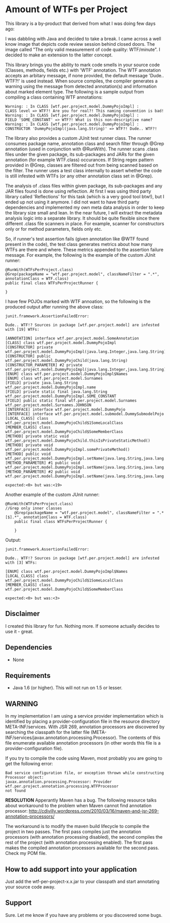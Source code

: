 Amount of WTFs per Project
==========================
This library is a by-product that derived from what I was doing few days ago:

I was dabbling with Java and decided to take a break. I came across a well know image that 
depicts code review session behind closed doors. The image called "The only valid measurement of code 
quality: WTF/minute". I decided to make an extension to the latter concept.

This library brings you the ability to mark code smells in your source code (Classes, methods, fields etc.) 
with 'WTF' annotation. The WTF annotation accepts an arbitary message, if none provided, the default
message 'Dude.. WTF?!' is used instead. When source compiles, the compiler generates a warning using the message from detected 
annotation(s) and information about marked element type. The following is a sample output from compiling a class 
containing WTF annotations:

	Warning: : In CLASS [wtf.per.project.model.DummyPojoImpl] :
	CLASS level => WTF?! Are you for real?! This naming convention is bad!
	Warning: : In CLASS [wtf.per.project.model.DummyPojoImpl] :
	FIELD 'SOME_CONSTANT' => WTF?! What is this non-descriptive name?
	Warning: : In CLASS [wtf.per.project.model.DummyPojoImpl] :
	CONSTRUCTOR 'DummyPojoImpl(java.lang.String)' => WTF?! Dude.. WTF?!

The library also provides a custom JUnit test runner class. The runner consumes package name, annotation class and search 
filter through @Grep annotation (used in conjunction with @RunWith). The runner scans .class files under the 
given package, its sub-packages and JARs for the given annotation (for example WTF.class) occurances. If String regex pattern 
provided in @Grep, classes are filtered out from being scanned based on the filter. The runner uses a test class 
internally to assert whether the code is still infested with WTFs (or any other annotation class set in @Grep). 

The analysis of .class files within given package, its sub-packages and any JAR files found is done using reflection. At 
first I was using third party library called 'Reflections' for this task (which is a very good tool btw!), but I ended 
up not using it anymore. I did not want to have third party dependencies and implemented my own meta data analysis in 
order to keep the library size small and lean. In the near future, I will extract the metadata analysis logic into a 
separate library. It should be quite flexible since there different .class file scanners in place. For example, scanner for
constructors only or for method parameters, fields only etc.

So, if runner's test assertion fails (given annotation like @WTF found present in the code), the test class generates 
metrics about how many WTFs are there and where. These metrics appended to the assertion failure message. 
For example, the following is the example of the custom JUnit runner:

	@RunWith(WTFsPerProject.class)
	@Grep(packageName = "wtf.per.project.model", classNameFilter = ".*", annotationClass = WTF.class)
	public final class WTFsPerProjectRunner {
	
	}

I have few POJOs marked with WTF annoation, so the following is the produced output after running the above class:

	junit.framework.AssertionFailedError: 

	Dude.. WTF!? Sources in package [wtf.per.project.model] are infested with [19] WTFs:

	[ANNOTATION] interface wtf.per.project.model.SomeAnnotation
	[CLASS] class wtf.per.project.model.DummyPojoImpl
	[CONSTRUCTOR] private wtf.per.project.model.DummyPojoImpl(java.lang.Integer,java.lang.String)
	[CONSTRUCTOR] public wtf.per.project.model.DummyPojoChild(java.lang.String)
	[CONSTRUCTOR_PARAMETER] #2 private wtf.per.project.model.DummyPojoImpl(java.lang.Integer,java.lang.String)
	[ENUM] class wtf.per.project.model.DummyPojoImpl$Names
	[ENUM] class wtf.per.project.model.Surnames
	[FIELD] private java.lang.String wtf.per.project.model.DummyPojoImpl.name
	[FIELD] private static final java.lang.String wtf.per.project.model.DummyPojoImpl.SOME_CONSTANT
	[FIELD] public static final wtf.per.project.model.Surnames wtf.per.project.model.Surnames.JOHNSON
	[INTERFACE] interface wtf.per.project.model.DummyPojo
	[INTERFACE] interface wtf.per.project.model.submodel.DummySubmodelPojo
	[LOCAL_CLASS] class wtf.per.project.model.DummyPojoChild$1SomeLocalClass
	[MEMBER_CLASS] class wtf.per.project.model.DummyPojoChild$SomeMemberClass
	[METHOD] private static void wtf.per.project.model.DummyPojoChild.thisIsPrivateStaticMethod()
	[METHOD] private void wtf.per.project.model.DummyPojoImpl.somePrivateMethod()
	[METHOD] public void wtf.per.project.model.DummyPojoImpl.setName(java.lang.String,java.lang.Integer)
	[METHOD_PARAMETER] #1 public void wtf.per.project.model.DummyPojoImpl.setName(java.lang.String,java.lang.Integer)
	[METHOD_PARAMETER] #2 public void wtf.per.project.model.DummyPojoImpl.setName(java.lang.String,java.lang.Integer)

	expected:<0> but was:<19>

Another example of the custom JUnit runner:

	@RunWith(WTFsPerProject.class)       
	//Grep only inner classes                                                                           
        @Grep(packageName = "wtf.per.project.model", classNameFilter = ".*[$].*", annotationClass = WTF.class)               
        public final class WTFsPerProjectRunner {                                                                       
                                                                                                                        
        }

Output:

	junit.framework.AssertionFailedError: 

	Dude.. WTF!? Sources in package [wtf.per.project.model] are infested with [3] WTFs:

	[ENUM] class wtf.per.project.model.DummyPojoImpl$Names
	[LOCAL_CLASS] class wtf.per.project.model.DummyPojoChild$1SomeLocalClass
	[MEMBER_CLASS] class wtf.per.project.model.DummyPojoChild$SomeMemberClass

 	expected:<0> but was:<3>

Disclaimer
----------
I created this library for fun. Nothing more. If someone actually decides to use it - great.

Dependencies
------------
* None

Requirements                                                                                                            
------------
* Java 1.6 (or higher). This will not run on 1.5 or lesser.

WARNING
-------
In my implementation I am using a service provider implementation which is identified by placing a provider-configuration 
file in the resource directory META-INF/services. With JSR 269, annotation processors are discovered by searching the 
classpath for the latter file (META-INF/services/javax.annotation.processing.Processor). The contents of this file enumerate 
available annotation processors (in other words this file is a provider-configuration file). 

If you try to compile the code using Maven, most probably you are going to get the following error:

	Bad service configuration file, or exception thrown while constructing Processor object: 
	javax.annotation.processing.Processor: Provider wtf.per.project.annotation.processing.WTFProcessor 
	not found

**RESOLUTION**
Apperantly Maven has a bug. The following resource talks about workaround to the problem when Maven cannot find 
annotation processor: http://cdivilly.wordpress.com/2010/03/16/maven-and-jsr-269-annotation-processors/

The workaround is to modify the maven build lifecycle to compile the project in two passes. The first pass compiles 
just the annotation processors (with annotation processing disabled), the second compiles the rest of the project 
(with annotation processing enabled). The first pass makes the compiled annotation processors available for 
the second pass. Check my POM file.

How to add support into your application
----------------------------------------
Just add the wtf-per-project-x.x.jar to your classpath and start annotating your source code away.

Support
-------
Sure. Let me know if you have any problems or you discovered some bugs.
